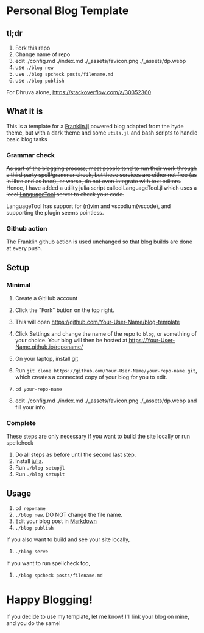 # Personal Blog Template

## tl;dr

1. Fork this repo
2. Change name of repo
3. edit ./config.md ./index.md ./\_assets/favicon.png ./\_assets/dp.webp
4. use `./blog new`
5. use `./blog spcheck posts/filename.md`
6. use `./blog publish`

For Dhruva alone, https://stackoverflow.com/a/30352360

## What it is

This is a template for a [Franklin.jl](https://github.com/tlienart/Franklin.jl) powered blog adapted from the hyde theme, but with a dark theme and some `utils.jl` and bash scripts to handle basic blog tasks

### Grammar check

~~As part of the blogging process, most people tend to run their work through a third party spell/grammar check, but these services are either not free (as in libre and as beer), or worse, do not even integrate with text editors. Hence, I have added a utility julia script called LanguageTool.jl which uses a local [LanguageTool](https://languagetool.org/) server to check your code.~~

LanguageTool has support for (n)vim and vscodium(vscode), and supporting the plugin seems pointless.

### Github action

The Franklin github action is used unchanged so that blog builds are done at every push.

## Setup

### Minimal

1. Create a GitHub account
2. Click the "Fork" button on the top right.
3. This will open https://github.com/Your-User-Name/blog-template
4. Click Settings and change the name of the repo to `blog`, or something of your choice. Your blog will then be hosted at https://Your-User-Name.github.io/reponame/

1. On your laptop, install [git](https://git-scm.com/)
2. Run `git clone https://github.com/Your-User-Name/your-repo-name.git`, which creates a connected copy of your blog for you to edit.
3. `cd your-repo-name` 
4. edit ./config.md ./index.md ./\_assets/favicon.png ./\_assets/dp.webp and fill your info.

### Complete

These steps are only necessary if you want to build the site locally or run spellcheck

1. Do all steps as before until the second last step.
2. Install [julia](https://julialang.org/).
3. Run `./blog setupjl`
4. Run `./blog setuplt`

## Usage

1. `cd reponame`
2. `./blog new`. DO NOT change the file name.
3. Edit your blog post in [Markdown](https://franklinjl.org/syntax/markdown/)
4. `./blog publish`

If you also want to build and see your site locally,

1. `./blog serve`

If you want to run spellcheck too,

1. `./blog spcheck posts/filename.md`

# Happy Blogging!

If you decide to use my template, let me know! I'll link your blog on mine, and you do the same!

